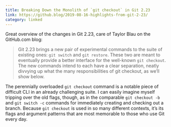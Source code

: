 ```yaml
---
title: Breaking Down the Monolith of `git checkout` in Git 2.23
link: https://github.blog/2019-08-16-highlights-from-git-2-23/
category: linked
---
```


Great overview of the changes in Git 2.23, care of Taylor Blau on the GitHub.com blog:

> Git 2.23 brings a new pair of experimental commands to the suite of existing ones: `git switch`
> and `git restore`. These two are meant to eventually provide a better interface for the well-known
> `git checkout`. The new commands intend to each have a clear separation, neatly divvying up what
> the many responsibilities of git checkout, as we’ll show below.

The perennially overloaded `git checkout` command is a notable piece of difficult CLI in an already
challenging suite. I can easily imagine myself tripping over the old flags, though, as in the
comparable `git checkout -b` and `git switch -c`  commands for immediately creating and checking out
a branch. Because `git checkout` is used in so many different contexts, it’s its flags and argument
patterns that are most memorable to those who use Git every day.
